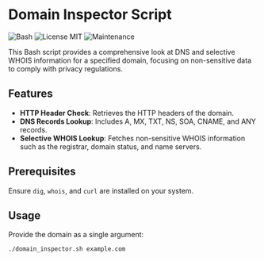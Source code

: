 # Domain Inspector Script

![Bash](https://img.shields.io/badge/Bash-4EAA25?style=flat&logo=gnu-bash&logoColor=white)
![License MIT](https://img.shields.io/badge/license-MIT-green)
![Maintenance](https://img.shields.io/badge/Maintained%3F-yes-green.svg)

This Bash script provides a comprehensive look at DNS and selective WHOIS information for a specified domain, focusing on non-sensitive data to comply with privacy regulations.

## Features

- **HTTP Header Check**: Retrieves the HTTP headers of the domain.
- **DNS Records Lookup**: Includes A, MX, TXT, NS, SOA, CNAME, and ANY records.
- **Selective WHOIS Lookup**: Fetches non-sensitive WHOIS information such as the registrar, domain status, and name servers.

## Prerequisites

Ensure `dig`, `whois`, and `curl` are installed on your system.

## Usage

Provide the domain as a single argument:

```bash
./domain_inspector.sh example.com
```
